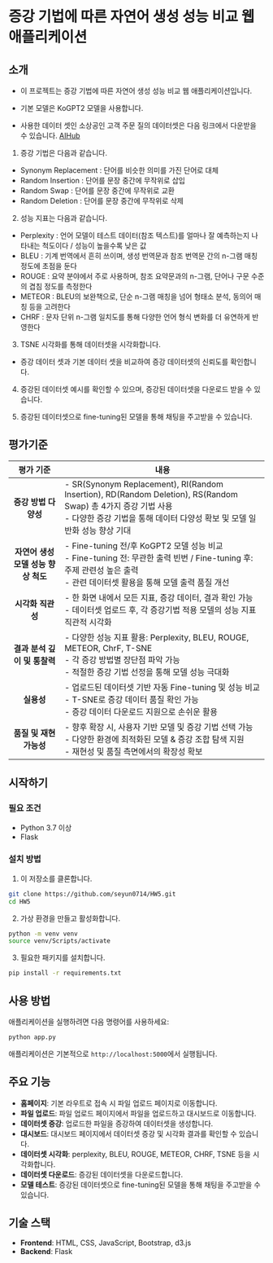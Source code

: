 # 증강 기법에 따른 자연어 생성 성능 비교 웹 애플리케이션

## 소개
- 이 프로젝트는 증강 기법에 따른 자연어 생성 성능 비교 웹 애플리케이션입니다.
- 기본 모델은 KoGPT2 모델을 사용합니다.

- 사용한 데이터 셋인 소상공인 고객 주문 질의 데이터셋은 다음 링크에서 다운받을 수 있습니다.
[AIHub](https://aihub.or.kr/aihubdata/data/view.do?currMenu=115&topMenu=100&aihubDataSe=data&dataSetSn=102)


1. 증강 기법은 다음과 같습니다.
- Synonym Replacement : 단어를 비슷한 의미를 가진 단어로 대체
- Random Insertion : 단어를 문장 중간에 무작위로 삽입
- Random Swap : 단어를 문장 중간에 무작위로 교환
- Random Deletion : 단어를 문장 중간에 무작위로 삭제

2. 성능 지표는 다음과 같습니다.
- Perplexity : 언어 모델이 테스트 데이터(참조 텍스트)를 얼마나 잘 예측하는지 나타내는 척도이다 / 성능이 높을수록 낮은 값
- BLEU : 기계 번역에서 흔히 쓰이며, 생성 번역문과 참조 번역문 간의 n-그램 매칭 정도에 초점을 둔다
- ROUGE : 요약 분야에서 주로 사용하며, 참조 요약문과의 n-그램, 단어나 구문 수준의 겹침 정도를 측정한다
- METEOR : BLEU의 보완책으로, 단순 n-그램 매칭을 넘어 형태소 분석, 동의어 매칭 등을 고려한다
- CHRF : 문자 단위 n-그램 일치도를 통해 다양한 언어 형식 변화를 더 유연하게 반영한다

3. TSNE 시각화를 통해 데이터셋을 시각화합니다.
- 증강 데이터 셋과 기본 데이터 셋을 비교하여 증강 데이터셋의 신뢰도를 확인합니다.

4. 증강된 데이터셋 예시를 확인할 수 있으며, 증강된 데이터셋을 다운로드 받을 수 있습니다.

5. 증강된 데이터셋으로 fine-tuning된 모델을 통해 채팅을 주고받을 수 있습니다.

## 평가기준

| 평가 기준 | 내용 | 
|:---:|---|
| **증강 방법 다양성** | - SR(Synonym Replacement), RI(Random Insertion), RD(Random Deletion), RS(Random Swap) 총 4가지 증강 기법 사용<br>- 다양한 증강 기법을 통해 데이터 다양성 확보 및 모델 일반화 성능 향상 기대 |
| **자연어 생성 모델 성능 향상 척도** | - Fine-tuning 전/후 KoGPT2 모델 성능 비교<br>- Fine-tuning 전: 무관한 출력 빈번 / Fine-tuning 후: 주제 관련성 높은 출력<br>- 관련 데이터셋 활용을 통해 모델 출력 품질 개선 |
| **시각화 직관성** | - 한 화면 내에서 모든 지표, 증강 데이터, 결과 확인 가능<br>- 데이터셋 업로드 후, 각 증강기법 적용 모델의 성능 지표 직관적 시각화 |
| **결과 분석 깊이 및 통찰력** | - 다양한 성능 지표 활용: Perplexity, BLEU, ROUGE, METEOR, ChrF, T-SNE<br>- 각 증강 방법별 장단점 파악 가능<br>- 적절한 증강 기법 선정을 통해 모델 성능 극대화 |
| **실용성** | - 업로드된 데이터셋 기반 자동 Fine-tuning 및 성능 비교<br>- T-SNE로 증강 데이터 품질 확인 가능<br>- 증강 데이터 다운로드 지원으로 손쉬운 활용 |
| **품질 및 재현 가능성** | - 향후 확장 시, 사용자 기반 모델 및 증강 기법 선택 가능<br>- 다양한 환경에 최적화된 모델 & 증강 조합 탐색 지원<br>- 재현성 및 품질 측면에서의 확장성 확보 |

## 시작하기

### 필요 조건
- Python 3.7 이상
- Flask

### 설치 방법
1. 이 저장소를 클론합니다.  
```bash
git clone https://github.com/seyun0714/HW5.git
cd HW5
```

2. 가상 환경을 만들고 활성화합니다.
```bash
python -m venv venv
source venv/Scripts/activate
```

3. 필요한 패키지를 설치합니다.   
```bash
pip install -r requirements.txt
```

## 사용 방법
애플리케이션을 실행하려면 다음 명령어를 사용하세요:
```bash
python app.py
```

애플리케이션은 기본적으로 `http://localhost:5000`에서 실행됩니다.

## 주요 기능
- **홈페이지**: 기본 라우트로 접속 시 파일 업로드 페이지로 이동합니다.
- **파일 업로드**: 파일 업로드 페이지에서 파일을 업로드하고 대시보드로 이동합니다.
- **데이터셋 증강**: 업로드한 파일을 증강하여 데이터셋을 생성합니다.
- **대시보드**: 대시보드 페이지에서 데이터셋 증강 및 시각화 결과를 확인할 수 있습니다.
- **데이터셋 시각화**: perplexity, BLEU, ROUGE, METEOR, CHRF, TSNE 등을 시각화합니다.
- **데이터셋 다운로드**: 증강된 데이터셋을 다운로드합니다.
- **모델 테스트**: 증강된 데이터셋으로 fine-tuning된 모델을 통해 채팅을 주고받을 수 있습니다.

## 기술 스택
- **Frontend**: HTML, CSS, JavaScript, Bootstrap, d3.js
- **Backend**: Flask